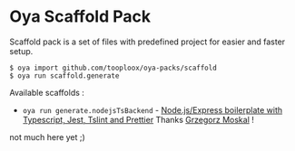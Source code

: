 # Oya Scaffold Pack

Scaffold pack is a set of files with predefined project for easier and faster setup.

    $ oya import github.com/tooploox/oya-packs/scaffold
    $ oya run scaffold.generate
    
Available scaffolds :

- `oya run generate.nodejsTsBackend` - [Node.js/Express boilerplate with Typescript, Jest, Tslint and Prettier](https://github.com/grzegorzmoskal/backend-boilerplate-ts) Thanks [Grzegorz Moskal](https://github.com/grzegorzmoskal) !

not much here yet ;)
